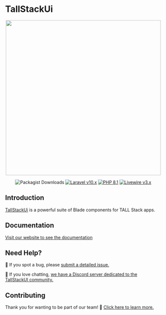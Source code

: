 # TallStackUi

<p align="center"><a href="https://tallstackui.com" target="_blank"><img src="https://raw.githubusercontent.com/tallstackui/website/main/arts/tallstackui.svg" width="500"></a></p>

<p align="center">
    <img alt="Packagist Downloads" src="https://img.shields.io/packagist/dt/tallstackui/tallstackui?style=for-the-badge">
    <a href="https://laravel.com"><img alt="Laravel v10.x" src="https://img.shields.io/badge/Laravel-^v10.x-FF2D20?style=for-the-badge&logo=laravel"></a>
    <a href="https://php.net"><img alt="PHP 8.1" src="https://img.shields.io/badge/PHP-^8.1-777BB4?style=for-the-badge&logo=php"></a>
    <a href="https://livewire.laravel.com"><img alt="Livewire v3.x" src="https://img.shields.io/badge/Livewire-^v3.x-FB70A9?style=for-the-badge"></a>
</p>

## Introduction

[TallStackUi](https://tallstackui.com/) is a powerful suite of Blade components for TALL Stack apps.

## Documentation

[Visit our website to see the documentation](https://tallstackui.com/docs)

## Need Help?

🐞 If you spot a bug, please [submit a detailed issue.](https://github.com/tallstackui/tallstackui/issues/new/choose)

💬 If you love chatting, [we have a Discord server dedicated to the TallStackUI community.](https://discord.gg/sfr66WXh4A)

## Contributing

Thank you for wanting to be part of our team! 👋 [Click here to learn more.](https://tallstackui.com/docs/contribution)
